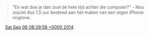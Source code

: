> "En wat doe je dan zoal de hele tijd achter die computer?" \- Nou zojuist dus 1,5 uur besteed aan het maken van een eigen iPhone ringtone\.

<img src="../../media/tweet.ico" width="12" /> [Sat Sep 06 08:29:58 +0000 2014](https://twitter.com/DromerDenker/status/508170230187958272)